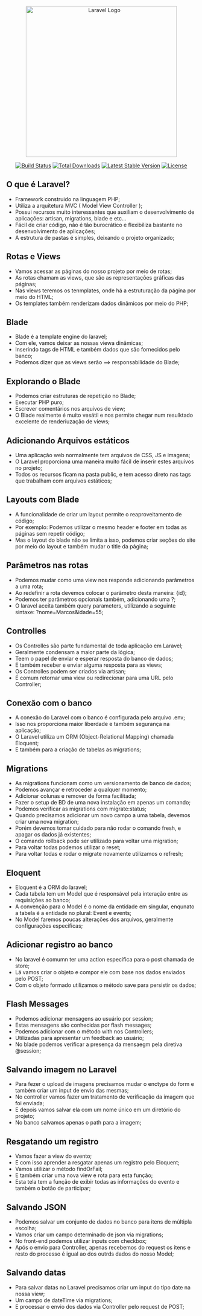 <p align="center"><a href="https://laravel.com" target="_blank"><img src="https://raw.githubusercontent.com/laravel/art/master/logo-lockup/5%20SVG/2%20CMYK/1%20Full%20Color/laravel-logolockup-cmyk-red.svg" width="400" alt="Laravel Logo"></a></p>

<p align="center">
<a href="https://travis-ci.org/laravel/framework"><img src="https://travis-ci.org/laravel/framework.svg" alt="Build Status"></a>
<a href="https://packagist.org/packages/laravel/framework"><img src="https://img.shields.io/packagist/dt/laravel/framework" alt="Total Downloads"></a>
<a href="https://packagist.org/packages/laravel/framework"><img src="https://img.shields.io/packagist/v/laravel/framework" alt="Latest Stable Version"></a>
<a href="https://packagist.org/packages/laravel/framework"><img src="https://img.shields.io/packagist/l/laravel/framework" alt="License"></a>
</p>

## O que é Laravel?
- Framework construido na linguagem PHP;
- Utiliza a arquitetura MVC ( Model View Controller );
- Possui recursos muito interessantes que auxiliam o desenvolvimento de aplicações: artisan, migrations, blade e etc...
- Fácil de criar código, não é tão burocrático e flexibiliza bastante no desenvolvimento de aplicações;
- A estrutura de pastas é simples, deixando  o projeto organizado;
## Rotas e Views
- Vamos acessar as páginas do nosso projeto por meio de rotas;
- As rotas chamam as views, que são as representações gráficas das páginas;
- Nas views teremos os tenmplates, onde há a estruturação da página por meio do HTML;
- Os templates também renderizam dados dinâmicos por meio do PHP;
## Blade
- Blade é a template engine do laravel;
- Com ele, vamos deixar as nossas viewa dinâmicas;
- Inserindo tags de HTML e também dados que são fornecidos pelo banco;
- Podemos dizer que as views serão ==> responsabilidade do Blade;
## Explorando o Blade
- Podemos criar estruturas de repetição no Blade;
- Executar PHP puro;
- Escrever comentários nos arquivos de view;
- O Blade realmente é muito vesátil e nos permite chegar num resulktado excelente de renderiuzação de views;
## Adicionando Arquivos estáticos
- Uma aplicação web normalmente tem arquivos de CSS, JS e imagens;
- O Laravel proporciona uma maneira muito fácil de inserir estes arquivos no projeto;
- Todos os recursos ficam na pasta public, e tem acesso direto nas tags que trabalham com arquivos estáticos;
## Layouts com Blade
- A funcionalidade de criar um layout permite o reaproveitamento de código;
- Por exemplo: Podemos utilizar o mesmo header e footer em todas as páginas sem repetir código;
- Mas o layout do blade não se limita a isso, podemos criar seções do site por meio do layout e também mudar o title da página;
## Parâmetros nas rotas
- Podemos mudar como uma view nos responde adicionando parâmetros a uma rota;
- Ao redefinir a rota devemos colocar o parâmetro desta maneira: {id};
- Podemos ter parâmetros opcionais também, adicionando uma ?;
- O laravel aceita também query parameters, utilizando a seguinte sintaxe: ?nome=Marcos&idade=55;
## Controlles
- Os Controlles são parte fundamental de toda aplicação em Laravel;
- Geralmente condensam a maior parte da lógica;
- Teem o papel de enviar e esperar resposta do banco de dados;
- E também receber e enviar alguma resposta para as views;
- Os Controlles podem ser criados via artisan;
- É comum retornar uma view ou redirecionar para uma URL pelo Controller;
## Conexão com o banco
- A conexão do Laravel com o banco é configurada pelo arquivo .env;
- Isso nos proporciona maior liberdade e também segurança na aplicação;
- O Laravel utiliza um ORM (Object-Relational Mapping) chamada Eloquent;
- E também para a criação de tabelas as migrations;
## Migrations
- As migrations funcionam como um versionamento de banco de dados;
- Podemos avançar e retroceder a qualquer momento;
- Adicionar colunas e remover de forma facilitada;
- Fazer o setup de BD de uma nova instalação em apenas um comando;
- Podemos verificar as migrations com migrate:status;
- Quando precisamos adicionar um novo campo a uma tabela, devemos criar uma nova migration;
- Porém devemos tomar cuidado para não rodar o comando fresh, e apagar os dados já existentes;
- O comando rollback pode ser utilizado para voltar uma migration;
- Para voltar todas podemos utilizar o reset;
- Para voltar todas e rodar o migrate novamente utilizamos o refresh;
## Eloquent
- Eloquent é a ORM do laravel;
- Cada tabela tem um Model que é responsável pela interação entre as requisições ao banco;
- A convenção para o Model é o nome da entidade em singular, enqunato a tabela é a entidade no plural: Event e events;
- No Model faremos poucas alterações dos arquivos, geralmente configurações especificas;
## Adicionar registro ao banco
- No laravel é comumn ter uma action especifica para o post chamada de store;
- Lá vamos criar o objeto e compor ele com base nos dados enviados pelo POST;
- Com o objeto formado utilizamos o método save para persistir os dados;
## Flash Messages
- Podemos adicionar mensagens ao usuário por session;
- Estas mensagens são conhecidas por flash messages;
- Podemos adicionar com o método with nos Controllers;
- Utilizadas para apresentar um feedback ao usuário;
- No blade podemos verificar a presença da mensaegm pela diretiva @session;
## Salvando imagem no Laravel
- Para fezer o upload de imagens precisamos mudar o enctype do form e também criar um input de envio das mesmas;
- No controller vamos fazer um tratamento de verificação da imagem que foi enviada;
- E depois vamos salvar ela com um nome único em um diretório do projeto;
- No banco salvamos apenas o path para a imagem;
## Resgatando um registro
- Vamos fazer a view do evento;
- E com isso aprender a resgatar apenas um registro pelo Eloquent;
- Vamos utilizar o método findOrFail;
- E também criar uma nova view e rota para esta função;
- Esta tela tem a função de exibir todas as informações do evento e também o botão de participar;
## Salvando JSON
- Podemos salvar um conjunto de dados no banco para itens de múltipla escolha;
- Vamos criar um campo determinado de json via migrations;
- No front-end podemos utilizar inputs com checkbox;
- Após o envio para Controller, apenas recebemos do request os itens e resto do processo é igual ao dos outrds dados do nosso Model;
## Salvando datas
- Para salvar datas no Laravel precisamos criar um input do tipo date na nossa view;
- Um campo de dateTime via migrations;
- E processar o envio dos dados via Controller pelo request de POST;

